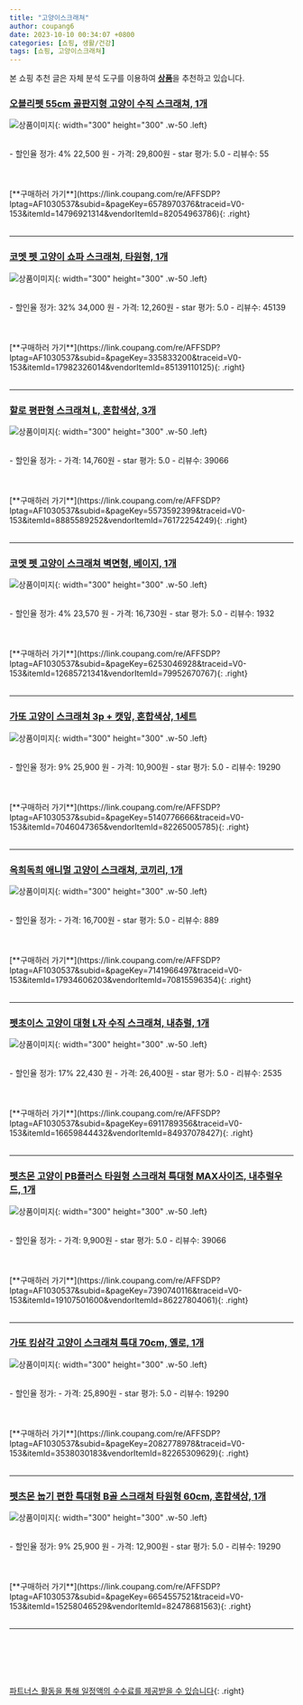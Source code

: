 ```yaml
---
title: "고양이스크래쳐"
author: coupang6
date: 2023-10-10 00:34:07 +0800
categories: [쇼핑, 생활/건강]
tags: [쇼핑, 고양이스크래쳐]
---
```


본 쇼핑 추천 글은 자체 분석 도구를 이용하여 [**상품**](https://link.coupang.com/a/bao1ui)을 추천하고 있습니다.

### [오블리펫 55cm 골판지형 고양이 수직 스크래쳐, 1개](https://link.coupang.com/re/AFFSDP?lptag=AF1030537&subid=&pageKey=6578970376&traceid=V0-153&itemId=14796921314&vendorItemId=82054963786)

![상품이미지](https://thumbnail9.coupangcdn.com/thumbnails/remote/230x230ex/image/vendor_inventory/a900/eccccc5579d63da78a3860344186cc44ab6d169e6b00e76da2c4a9b3d840.jpg){: width="300" height="300" .w-50 .left}


<br>
- 할인율 정가: 4%  22,500   원
- 가격: 29,800원
- star 평가: 5.0
- 리뷰수: 55
<br>
<br>
<br>
<br>
[**구매하러 가기**](https://link.coupang.com/re/AFFSDP?lptag=AF1030537&subid=&pageKey=6578970376&traceid=V0-153&itemId=14796921314&vendorItemId=82054963786){: .right}
<br>
<br>

---

### [코멧 펫 고양이 쇼파 스크래쳐, 타원형, 1개](https://link.coupang.com/re/AFFSDP?lptag=AF1030537&subid=&pageKey=335833200&traceid=V0-153&itemId=17982326014&vendorItemId=85139110125)

![상품이미지](https://thumbnail7.coupangcdn.com/thumbnails/remote/230x230ex/image/retail/images/1158299331838980-096ccb93-990c-48c4-97fd-a63106150f94.jpg){: width="300" height="300" .w-50 .left}


<br>
- 할인율 정가: 32%  34,000   원
- 가격: 12,260원
- star 평가: 5.0
- 리뷰수: 45139
<br>
<br>
<br>
<br>
[**구매하러 가기**](https://link.coupang.com/re/AFFSDP?lptag=AF1030537&subid=&pageKey=335833200&traceid=V0-153&itemId=17982326014&vendorItemId=85139110125){: .right}
<br>
<br>

---

### [할로 평판형 스크래쳐 L, 혼합색상, 3개](https://link.coupang.com/re/AFFSDP?lptag=AF1030537&subid=&pageKey=5573592399&traceid=V0-153&itemId=8885589252&vendorItemId=76172254249)

![상품이미지](https://thumbnail6.coupangcdn.com/thumbnails/remote/230x230ex/image/rs_quotation_api/lviy66vk/927563816c2b48d28fc371c0d48a2c3c.jpg){: width="300" height="300" .w-50 .left}


<br>
- 할인율 정가: 
- 가격: 14,760원
- star 평가: 5.0
- 리뷰수: 39066
<br>
<br>
<br>
<br>
[**구매하러 가기**](https://link.coupang.com/re/AFFSDP?lptag=AF1030537&subid=&pageKey=5573592399&traceid=V0-153&itemId=8885589252&vendorItemId=76172254249){: .right}
<br>
<br>

---

### [코멧 펫 고양이 스크래쳐 벽면형, 베이지, 1개](https://link.coupang.com/re/AFFSDP?lptag=AF1030537&subid=&pageKey=6253046928&traceid=V0-153&itemId=12685721341&vendorItemId=79952670767)

![상품이미지](https://thumbnail7.coupangcdn.com/thumbnails/remote/230x230ex/image/retail/images/3145543716293807-020918fe-8d88-4e72-9ba8-345269e93529.jpg){: width="300" height="300" .w-50 .left}


<br>
- 할인율 정가: 4%  23,570   원
- 가격: 16,730원
- star 평가: 5.0
- 리뷰수: 1932
<br>
<br>
<br>
<br>
[**구매하러 가기**](https://link.coupang.com/re/AFFSDP?lptag=AF1030537&subid=&pageKey=6253046928&traceid=V0-153&itemId=12685721341&vendorItemId=79952670767){: .right}
<br>
<br>

---

### [가또 고양이 스크래쳐 3p + 캣잎, 혼합색상, 1세트](https://link.coupang.com/re/AFFSDP?lptag=AF1030537&subid=&pageKey=5140776666&traceid=V0-153&itemId=7046047365&vendorItemId=82265005785)

![상품이미지](https://thumbnail10.coupangcdn.com/thumbnails/remote/230x230ex/image/vendor_inventory/a318/87c4a4cbbbfe3b06922b97e22db98f6bc5fda50973582b7cc642818b8670.jpg){: width="300" height="300" .w-50 .left}


<br>
- 할인율 정가: 9%  25,900   원
- 가격: 10,900원
- star 평가: 5.0
- 리뷰수: 19290
<br>
<br>
<br>
<br>
[**구매하러 가기**](https://link.coupang.com/re/AFFSDP?lptag=AF1030537&subid=&pageKey=5140776666&traceid=V0-153&itemId=7046047365&vendorItemId=82265005785){: .right}
<br>
<br>

---

### [옥희독희 애니멀 고양이 스크래쳐, 코끼리, 1개](https://link.coupang.com/re/AFFSDP?lptag=AF1030537&subid=&pageKey=7141966497&traceid=V0-153&itemId=17934606203&vendorItemId=70815596354)

![상품이미지](https://thumbnail10.coupangcdn.com/thumbnails/remote/230x230ex/image/retail/images/108925549623503-cea0010f-28f9-47d1-9911-a093b82b066b.png){: width="300" height="300" .w-50 .left}


<br>
- 할인율 정가: 
- 가격: 16,700원
- star 평가: 5.0
- 리뷰수: 889
<br>
<br>
<br>
<br>
[**구매하러 가기**](https://link.coupang.com/re/AFFSDP?lptag=AF1030537&subid=&pageKey=7141966497&traceid=V0-153&itemId=17934606203&vendorItemId=70815596354){: .right}
<br>
<br>

---

### [펫초이스 고양이 대형 L자 수직 스크래쳐, 내츄럴, 1개](https://link.coupang.com/re/AFFSDP?lptag=AF1030537&subid=&pageKey=6911789356&traceid=V0-153&itemId=16659844432&vendorItemId=84937078427)

![상품이미지](https://thumbnail7.coupangcdn.com/thumbnails/remote/230x230ex/image/vendor_inventory/0c64/827a1691a87853c7d45de91eaa082ecfd748aca9829ba797aaa01a2caabf.jpg){: width="300" height="300" .w-50 .left}


<br>
- 할인율 정가: 17%  22,430   원
- 가격: 26,400원
- star 평가: 5.0
- 리뷰수: 2535
<br>
<br>
<br>
<br>
[**구매하러 가기**](https://link.coupang.com/re/AFFSDP?lptag=AF1030537&subid=&pageKey=6911789356&traceid=V0-153&itemId=16659844432&vendorItemId=84937078427){: .right}
<br>
<br>

---

### [펫츠몬 고양이 PB플러스 타원형 스크래쳐 특대형 MAX사이즈, 내추럴우드, 1개](https://link.coupang.com/re/AFFSDP?lptag=AF1030537&subid=&pageKey=7390740116&traceid=V0-153&itemId=19107501600&vendorItemId=86227804061)

![상품이미지](https://thumbnail10.coupangcdn.com/thumbnails/remote/230x230ex/image/retail/images/2023/06/09/16/1/37a8eb5b-8488-4b41-82b1-44d7c7d67b3e.jpg){: width="300" height="300" .w-50 .left}


<br>
- 할인율 정가: 
- 가격: 9,900원
- star 평가: 5.0
- 리뷰수: 39066
<br>
<br>
<br>
<br>
[**구매하러 가기**](https://link.coupang.com/re/AFFSDP?lptag=AF1030537&subid=&pageKey=7390740116&traceid=V0-153&itemId=19107501600&vendorItemId=86227804061){: .right}
<br>
<br>

---

### [가또 킹삼각 고양이 스크래쳐 특대 70cm, 옐로, 1개](https://link.coupang.com/re/AFFSDP?lptag=AF1030537&subid=&pageKey=2082778978&traceid=V0-153&itemId=3538030183&vendorItemId=82265309629)

![상품이미지](https://thumbnail6.coupangcdn.com/thumbnails/remote/230x230ex/image/vendor_inventory/9e3e/f91b0918cb2d6cf8f59499dffa8bfe523bfc8f15e462d38d64ab240df0b4.jpg){: width="300" height="300" .w-50 .left}


<br>
- 할인율 정가: 
- 가격: 25,890원
- star 평가: 5.0
- 리뷰수: 19290
<br>
<br>
<br>
<br>
[**구매하러 가기**](https://link.coupang.com/re/AFFSDP?lptag=AF1030537&subid=&pageKey=2082778978&traceid=V0-153&itemId=3538030183&vendorItemId=82265309629){: .right}
<br>
<br>

---

### [펫츠몬 눕기 편한 특대형 B골 스크래쳐 타원형 60cm, 혼합색상, 1개](https://link.coupang.com/re/AFFSDP?lptag=AF1030537&subid=&pageKey=6654557521&traceid=V0-153&itemId=15258046529&vendorItemId=82478681563)

![상품이미지](https://thumbnail9.coupangcdn.com/thumbnails/remote/230x230ex/image/retail/images/2366869675520054-692990f9-126e-4724-9ca7-99c24f2cb08e.jpg){: width="300" height="300" .w-50 .left}


<br>
- 할인율 정가: 9%  25,900   원
- 가격: 12,900원
- star 평가: 5.0
- 리뷰수: 19290
<br>
<br>
<br>
<br>
[**구매하러 가기**](https://link.coupang.com/re/AFFSDP?lptag=AF1030537&subid=&pageKey=6654557521&traceid=V0-153&itemId=15258046529&vendorItemId=82478681563){: .right}
<br>
<br>

---
<br><br><br><br><br> [파트너스 활동을 통해 일정액의 수수료를 제공받을 수 있습니다](https://link.coupang.com/a/bao1ui){: .right}